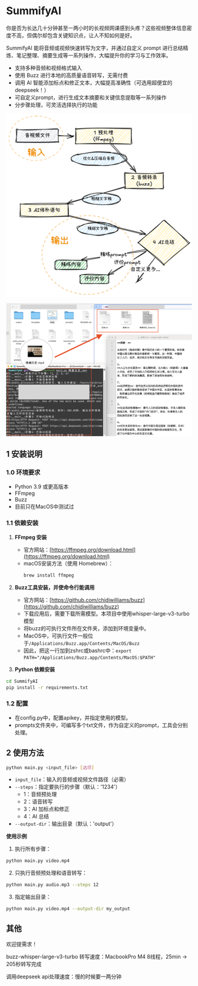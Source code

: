 # SummifyAI

你是否为长达几十分钟甚至一两小时的长视频网课感到头疼？这些视频整体信息密度不高，但偶尔却包含关键知识点，让人不知如何是好。

SummifyAI 能将音频或视频快速转写为文字，并通过自定义 prompt 进行总结精炼、笔记整理、摘要生成等一系列操作，大幅提升你的学习与工作效率。
- 支持多种音频和视频格式输入
- 使用 Buzz 进行本地的高质量语音转写，无需付费
- 调用 AI 智能添加标点和修正文本，大幅提高准确性（可选用超便宜的deepseek！）
- 可自定义prompt，进行生成文本摘要和关键信息提取等一系列操作
- 分步骤处理，可灵活选择执行的功能

<img src="./imgs/index.png" style="zoom:50%;" />

![](./imgs/usage.png)



## 1 安装说明

### 1.0 环境要求

- Python 3.9 或更高版本
- FFmpeg
- Buzz
- 目前只在MacOS中测试过
### 1.1 依赖安装

1. **FFmpeg 安装**
   - 官方网站：[https://ffmpeg.org/download.html](https://ffmpeg.org/download.html)
   - macOS安装方法（使用 Homebrew）：
     ```bash
     brew install ffmpeg
     ```

2. **Buzz工具安装，并使命令行能调用**
   - 官方网站：[https://github.com/chidiwilliams/buzz](https://github.com/chidiwilliams/buzz)
   - 下载应用后，需要下载所需模型。本项目中使用whisper-large-v3-turbo模型
   - 将buzz的可执行文件所在文件夹，添加到环境变量中。
    - MacOS中，可执行文件一般位于`/Applications/Buzz.app/Contents/MacOS/Buzz`
    - 因此，把这一行加到zshrc或bashrc中：`export PATH="/Applications/Buzz.app/Contents/MacOS:$PATH"`

3. **Python 依赖安装**

```bash
cd SummifyAI
pip install -r requirements.txt
```
### 1.2 配置
- 在config.py中，配置apikey，并指定使用的模型。
- prompts文件夹中，可编写多个txt文件，作为自定义的prompt，工具会分别处理。

## 2 使用方法

```bash
python main.py <input_file> [选项]
```

- `input_file`：输入的音频或视频文件路径（必需）
- `--steps`：指定要执行的步骤（默认：'1234'）
  - 1：音频预处理
  - 2：语音转写
  - 3：AI 加标点和修正
  - 4：AI 总结
- `--output-dir`：输出目录（默认：'output'）

**使用示例**

1. 执行所有步骤：
```bash
python main.py video.mp4
```

2. 只执行音频预处理和语音转写：
```bash
python main.py audio.mp3 --steps 12
```

3. 指定输出目录：
```bash
python main.py video.mp4 --output-dir my_output
```

## 其他

欢迎提需求！

buzz-whisper-large-v3-turbo 转写速度：MacbookPro M4 8线程，25min -> 205秒转写完成

调用deepseek api处理速度：慢的时候要一两分钟
